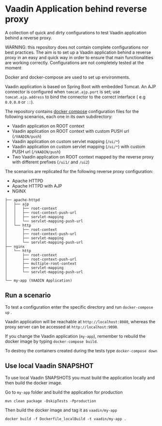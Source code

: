 # Vaadin Application behind reverse proxy

A collection of quick and dirty configurations to test Vaadin application behind
a reverse proxy.

WARNING: this repository does not contain complete configurations nor best practices.
The aim is to set up a Vaadin application behind a reverse proxy in an easy and quick way in order to ensure that main functionalities are working correctly. 
Configurations are not completely tested at the moment

Docker and docker-compose are used to set up environments.

Vaadin application is based on Spring Boot with embedded Tomcat.
An AJP connector is configured when `tomcat.ajp.port` is set;
use `tomcat.ajp.address` to bind the connector to the correct interface (
e.g `0.0.0.0` or `::`).

The repository
contains [docker compose](https://docs.docker.com/compose/reference/)
configuration files for the following scenarios, each one in its own
subdirectory:

* Vaadin application on ROOT context
* Vaadin application on ROOT context with custom PUSH url (`/VAADIN/push`)
* Vaadin application on custom servlet mapping (`/ui/*`)
* Vaadin application on custom servlet mapping (`/ui/*`) with custom PUSH
  url (`/VAADIN/push`)
* Two Vaadin application on ROOT context mapped by the reverse proxy with 
  different prefixes (`/ui1/` and `/ui2`)
 

The scenarios are replicated for the following reverse proxy configuration:

* Apache HTTPD
* Apache HTTPD with AJP
* NGINX

```
├── apache-httpd
│   ├── ajp
│   │   ├── root-context
│   │   ├── root-context-push-url
│   │   ├── servlet-mapping
│   │   └── servlet-mapping-push-url
│   └── http
│       ├── root-context
│       ├── root-context-push-url
│       ├── servlet-mapping
│       └── servlet-mapping-push-url
├── nginx
│   └── http
│       ├── root-context
│       ├── root-context-push-url
│       ├── multiple-root-context
│       ├── servlet-mapping
│       └── servlet-mapping-push-url
│
└── my-app (VAADIN Application)
```

## Run a scenario

To test a configuration enter the specific directory and run `docker-compose up`
.

Vaadin application will be reachable at `http://localhost:8080`, whereas the
proxy server can be accessed at `http://localhost:9090`.

If you change the Vaadin application (`my-app`), remember to rebuild the docker
image by typing `docker-compose build`.

To destroy the containers created during the tests type `docker-compose down`

## Use local Vaadin SNAPSHOT

To use local Vaadin SNAPSHOTS you must build the application locally and then
build the docker image.

Go to `my-app` folder and build the application for production

```
mvn clean package -DskipTests -Pproduction 
```

Then build the docker image and tag it as `vaadin/my-app`

```
docker build -f Dockerfile_localBuild -t vaadin/my-app .
```
